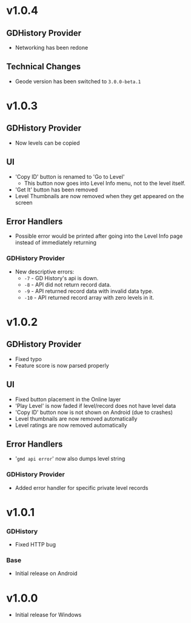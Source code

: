 # v1.0.4
## GDHistory Provider
- Networking has been redone
## Technical Changes
- Geode version has been switched to `3.0.0-beta.1`

# v1.0.3
## GDHistory Provider
- Now levels can be copied
## UI
- 'Copy ID' button is renamed to 'Go to Level'
  - This button now goes into Level Info menu, not to the level itself.
- 'Get It' button has been removed
- Level Thumbnails are now removed when they get appeared on the screen
## Error Handlers
- Possible error would be printed after going into the Level Info page instead of immediately returning
### GDHistory Provider
- New descriptive errors:
  - `-7` - GD History's api is down.
  - `-8` - API did not return record data.
  - `-9` - API returned record data with invalid data type.
  - `-10` - API returned record array with zero levels in it.

# v1.0.2
## GDHistory Provider
- Fixed typo
- Feature score is now parsed properly
## UI
- Fixed button placement in the Online layer
- 'Play Level' is now faded if level/record does not have level data
- 'Copy ID' button now is not shown on Android (due to crashes)
- Level thumbnails are now removed automatically
- Level ratings are now removed automatically
## Error Handlers
- '`gmd api error`' now also dumps level string
### GDHistory Provider
- Added error handler for specific private level records

# v1.0.1
### GDHistory
- Fixed HTTP bug
### Base
- Initial release on Android

# v1.0.0
- Initial release for Windows